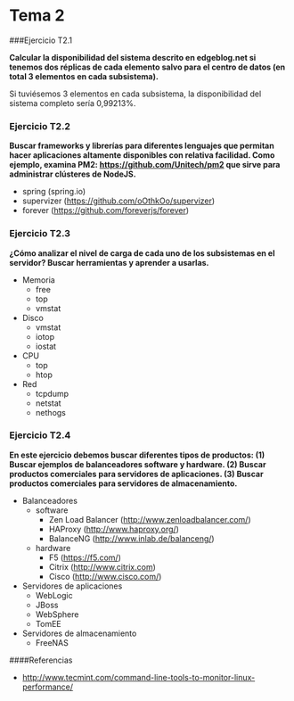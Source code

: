 # Tema 2
###Ejercicio T2.1

**Calcular la disponibilidad del sistema descrito en edgeblog.net si tenemos dos réplicas de cada elemento salvo para el centro de datos (en total 3 elementos en cada subsistema).**

Si tuviésemos 3 elementos en cada subsistema, la disponibilidad del sistema completo sería 0,99213%.

### Ejercicio T2.2
**Buscar frameworks y librerías para diferentes lenguajes que permitan hacer aplicaciones altamente disponibles con relativa facilidad. Como ejemplo, examina PM2: https://github.com/Unitech/pm2 que sirve para administrar clústeres de NodeJS.**

- spring (spring.io)
- supervizer (https://github.com/oOthkOo/supervizer)
- forever (https://github.com/foreverjs/forever)

### Ejercicio T2.3
**¿Cómo analizar el nivel de carga de cada uno de los subsistemas en el servidor? Buscar herramientas y aprender a usarlas.**

- Memoria
	- free
	- top
	- vmstat
- Disco
	- vmstat
	- iotop
	- iostat
- CPU
	- top
	- htop
- Red
	- tcpdump
	- netstat
	- nethogs

### Ejercicio T2.4
**En este ejercicio debemos buscar diferentes tipos de productos: 
(1) Buscar ejemplos de balanceadores software y hardware.
(2) Buscar productos comerciales para servidores de aplicaciones.
(3) Buscar productos comerciales para servidores de almacenamiento.**

- Balanceadores
	- software
		- Zen Load Balancer (http://www.zenloadbalancer.com/)
		- HAProxy (http://www.haproxy.org/)
		- BalanceNG (http://www.inlab.de/balanceng/)
	- hardware
		- F5 (https://f5.com/)
		- Citrix (http://www.citrix.com)
		- Cisco (http://www.cisco.com/)
- Servidores de aplicaciones
	- WebLogic
	- JBoss
	- WebSphere
	- TomEE
- Servidores de almacenamiento
	- FreeNAS

####Referencias

- http://www.tecmint.com/command-line-tools-to-monitor-linux-performance/
